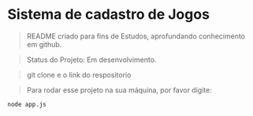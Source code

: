 <h1>Sistema de cadastro de Jogos</h1>

>README criado para fins de Estudos, aprofundando conhecimento em github.

> Status do Projeto: Em desenvolvimento.

>git clone e o link do respositorio

>Para rodar esse projeto na sua máquina, por favor digite:

```
node app.js
```
